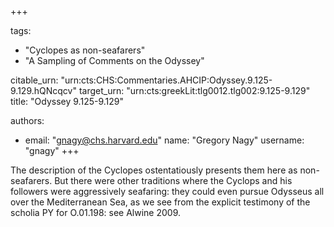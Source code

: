 +++

tags:
- "Cyclopes as non-seafarers"
- "A Sampling of Comments on the Odyssey"

citable_urn: "urn:cts:CHS:Commentaries.AHCIP:Odyssey.9.125-9.129.hQNcqcv"
target_urn: "urn:cts:greekLit:tlg0012.tlg002:9.125-9.129"
title: "Odyssey 9.125-9.129"

authors:
- email: "gnagy@chs.harvard.edu"
  name: "Gregory Nagy"
  username: "gnagy"
+++

<p>The description of the Cyclopes ostentatiously presents them here as non-seafarers. But there were other traditions where the Cyclops and his followers were aggressively seafaring: they could even pursue Odysseus all over the Mediterranean Sea, as we see from the explicit testimony of the scholia PY for O.01.198: see Alwine 2009. </p>